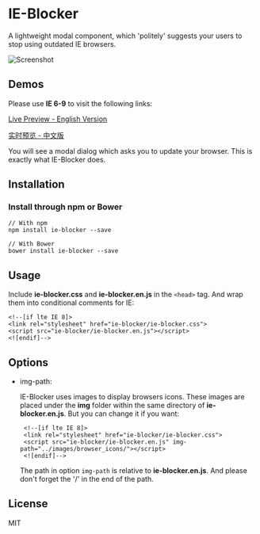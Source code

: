 # IE-Blocker

A lightweight modal component, which 'politely' suggests your users to stop using outdated IE browsers.

![Screenshot](https://raw.githubusercontent.com/panteng/ie-blocker/master/screenshot.png)



## Demos

Please use **IE 6-9** to visit the following links:

[Live Preview - English Version](https://panteng.github.io/ie-blocker/demos/demo.en.html)

[实时预览 - 中文版](https://panteng.github.io/ie-blocker/demos/demo.zhCN.html)

You will see a modal dialog which asks you to update your browser. This is exactly what IE-Blocker does.



## Installation

### Install through npm or Bower

    // With npm
    npm install ie-blocker --save

    // With Bower
    bower install ie-blocker --save



## Usage

Include **ie-blocker.css** and **ie-blocker.en.js** in the `<head>` tag. And wrap them into conditional comments for IE:

    <!--[if lte IE 8]>
    <link rel="stylesheet" href="ie-blocker/ie-blocker.css">
    <script src="ie-blocker/ie-blocker.en.js"></script>
    <![endif]-->



## Options

 - img-path:

    IE-Blocker uses images to display browsers icons. These images are placed under the **img** folder within the same directory of **ie-blocker.en.js**.
    But you can change it if you want:

        <!--[if lte IE 8]>
        <link rel="stylesheet" href="ie-blocker/ie-blocker.css">
        <script src="ie-blocker/ie-blocker.en.js" img-path="../images/browser_icons/"></script>
        <![endif]-->

    The path in option `img-path` is relative to **ie-blocker.en.js**. And please don't forget the '/' in the end of the path.



## License

MIT
